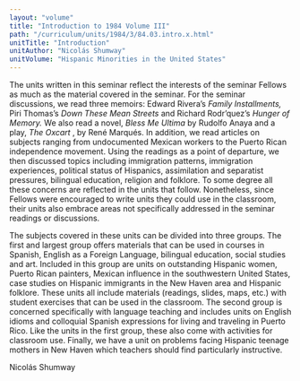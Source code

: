 ```yaml
---
layout: "volume"
title: "Introduction to 1984 Volume III"
path: "/curriculum/units/1984/3/84.03.intro.x.html"
unitTitle: "Introduction"
unitAuthor: "Nicolás Shumway"
unitVolume: "Hispanic Minorities in the United States"
---
```

<body>
 <p>
  The units written in this seminar reflect the interests of the seminar Fellows as much as the material covered in the seminar. For the seminar discussions, we read three memoirs: Edward Rivera’s
  <i>
   Family Installments,
  </i>
  Piri Thomas’s
  <i>
   Down These Mean Streets
  </i>
  and Richard Rodr’quez’s
  <i>
   Hunger of Memory.
  </i>
  We also read a novel,
  <i>
   Bless Me Ultima
  </i>
  by Rudolfo Anaya and a play,
  <i>
   The Oxcart
  </i>
  , by René Marqués. In addition, we read articles on subjects ranging from undocumented Mexican workers to the Puerto Rican independence movement. Using the readings as a point of departure, we then discussed topics including immigration patterns, immigration experiences, political status of Hispanics, assimilation and separatist pressures, bilingual education, religion and folklore. To some degree all these concerns are reflected in the units that follow. Nonetheless, since Fellows were encouraged to write units they could use in the classroom, their units also embrace areas not specifically addressed in the seminar readings or discussions.
 </p>
 <p>
  The subjects covered in these units can be divided into three groups. The first and largest group offers materials that can be used in courses in Spanish, English as a Foreign Language, bilingual education, social studies and art. Included in this group are units on outstanding Hispanic women, Puerto Rican painters, Mexican influence in the southwestern United States, case studies on Hispanic immigrants in the New Haven area and Hispanic folklore. These units all include materials (readings, slides, maps, etc.) with student exercises that can be used in the classroom. The second group is concerned specifically with language teaching and includes units on English idioms and colloquial Spanish expressions for living and traveling in Puerto Rico. Like the units in the first group, these also come with activities for classroom use. Finally, we have a unit on problems facing Hispanic teenage mothers in New Haven which teachers should find particularly instructive.
 </p>
 <p>
  Nicolás Shumway
 </p>

</body>